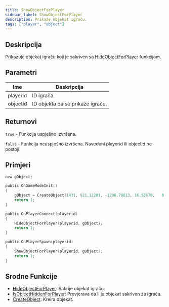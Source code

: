 ```yaml
---
title: ShowObjectForPlayer
sidebar_label: ShowObjectForPlayer
description: Prikaže objekat igraču.
tags: ["player", "object"]
---
```


<VersionWarn version='omp v1.1.0.2612' />

## Deskripcija

Prikazuje objekat igraču koji je sakriven sa [HideObjectForPlayer](HideObjectForPlayer) funkcijom. 

## Parametri

| Ime      | Deskripcija                              |
|----------|------------------------------------------|
| playerid | ID igrača.                               |
| objectid | ID objekta da se prikaže igraču.         |

## Returnovi

`true` - Funkcija uspješno izvršena.

`false` - Funkcija neuspješno izvršena. Navedeni playerid ili objectid ne postoji.

## Primjeri

```c
new gObject;

public OnGameModeInit()
{
    gObject = CreateObject(1431, 921.12201, -1206.78613, 16.52670,   0.00000, 0.00000, 90.00000);
    return 1;
}

public OnPlayerConnect(playerid)
{
    HideObjectForPlayer(playerid, gObject);
    return 1;
}

public OnPlayerSpawn(playerid)
{
    ShowObjectForPlayer(playerid, gObject);
    return 1;
}
```

## Srodne Funkcije

- [HideObjectForPlayer](HideObjectForPlayer): Sakrije objekat igraču.
- [IsObjectHiddenForPlayer](IsObjectHiddenForPlayer): Provjerava da li je objekat sakriven za igrača.
- [CreateObject](CreateObject): Kreira objekat.
